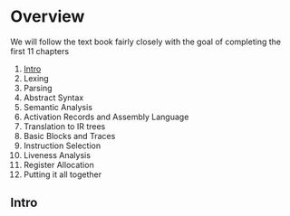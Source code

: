 # Overview

We will follow the text book fairly closely with the goal of completing the first 11 chapters

1. [Intro](#intro)
2. Lexing
3. Parsing
4. Abstract Syntax
5. Semantic Analysis
6. Activation Records and Assembly Language
7. Translation to IR trees
8. Basic Blocks and Traces
9. Instruction Selection
10. Liveness Analysis
11. Register Allocation
12. Putting it all together




## Intro

